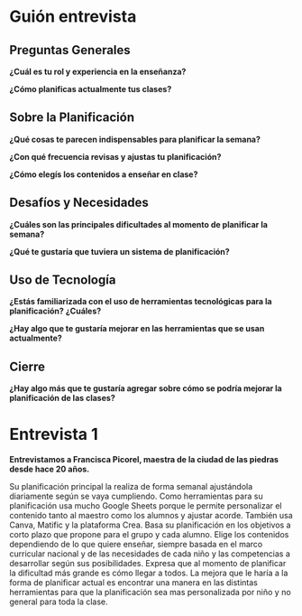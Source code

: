 # Guión entrevista

## Preguntas Generales

**¿Cuál es tu rol y experiencia en la enseñanza?**

**¿Cómo planificas actualmente tus clases?**

## Sobre la Planificación

**¿Qué cosas te parecen indispensables para planificar la semana?**

**¿Con qué frecuencia revisas y ajustas tu planificación?**

**¿Cómo elegís los contenidos a enseñar en clase?**

## Desafíos y Necesidades

**¿Cuáles son las principales dificultades al momento de planificar la semana?**

**¿Qué te gustaría que tuviera un sistema de planificación?**

## Uso de Tecnología

**¿Estás familiarizada con el uso de herramientas tecnológicas para la planificación? ¿Cuáles?**

**¿Hay algo que te gustaría mejorar en las herramientas que se usan actualmente?**

## Cierre

**¿Hay algo más que te gustaría agregar sobre cómo se podría mejorar la planificación de las clases?**


# Entrevista 1

**Entrevistamos a Francisca Picorel, maestra de la ciudad de las piedras desde hace 20 años.**

Su planificación principal la realiza de forma semanal ajustándola diariamente según se vaya cumpliendo.
Como herramientas para su planificación usa mucho Google Sheets porque le permite personalizar el contenido tanto al maestro como los alumnos y ajustar acorde. También usa Canva, Matific y la plataforma Crea.
Basa su planificación en los objetivos a corto plazo que propone para el grupo y cada alumno.
Elige los contenidos dependiendo de lo que quiere enseñar, siempre basada en el marco curricular nacional y de las necesidades de cada niño y las competencias a desarrollar según sus posibilidades.
Expresa que al momento de planificar la dificultad más grande es cómo llegar a todos.
La mejora que le haría a la forma de planificar actual es encontrar una manera en las distintas herramientas para que la planificación sea mas personalizada por niño y no general para toda la clase.